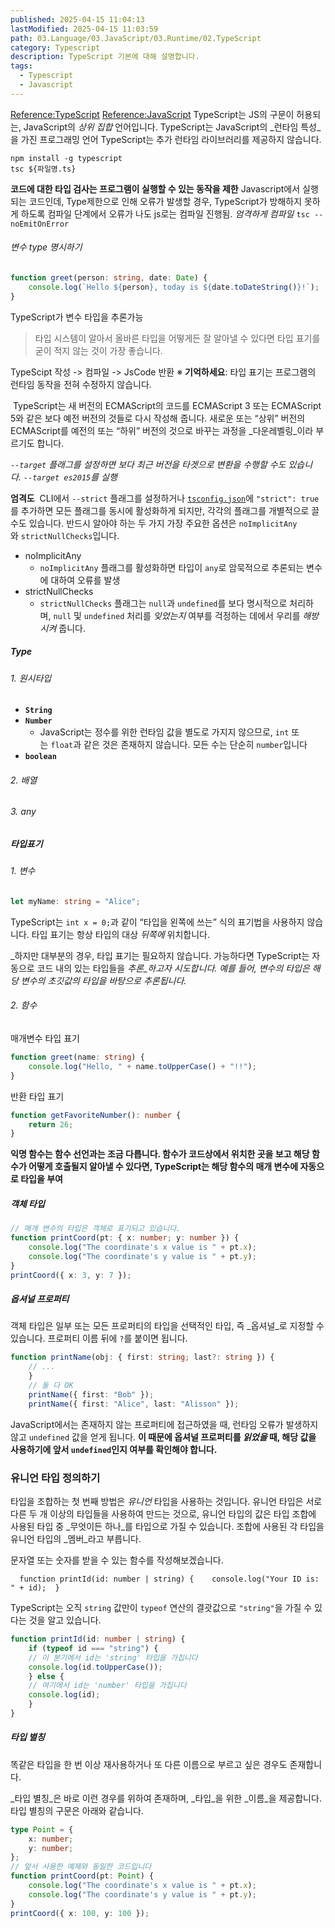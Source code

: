 ```yaml
---
published: 2025-04-15 11:04:13
lastModified: 2025-04-15 11:03:59
path: 03.Language/03.JavaScript/03.Runtime/02.TypeScript
category: Typescript
description: TypeScript 기본에 대해 설명합니다.
tags:
  - Typescript
  - Javascript
---
```

[Reference:TypeScript](https://www.typescriptlang.org/ko/docs/handbook/intro.html)
[Reference:JavaScript](https://developer.mozilla.org/ko/docs/Web/JavaScript/Guide)
TypeScript는 JS의 구문이 허용되는, JavaScript의 _상위 집합_ 언어입니다.
TypeScript는 JavaScript의 _런타임 특성_을 가진 프로그래밍 언어
TypeScript는 추가 런타임 라이브러리를 제공하지 않습니다.
```shell
npm install -g typescript
tsc ${파일명.ts}
```

**코드에 대한 타입 검사는 프로그램이 실행할 수 있는 동작을 제한**
Javascript에서 실행되는 코드인데, Type제한으로 인해 오류가 발생할 경우, TypeScript가 방해하지 못하게 하도록 컴파일 단계에서 오류가 나도 js로는 컴파일 진행됨.
*엄격하게 컴파일* `tsc --noEmitOnError`

###### 변수 type 명시하기
```TypeScript
function greet(person: string, date: Date) {
	console.log(`Hello ${person}, today is ${date.toDateString()}!`);
}
```
TypeScript가 변수 타입을 추론가능 
> 타입 시스템이 알아서 올바른 타입을 어떻게든 잘 알아낼 수 있다면 타입 표기를 굳이 적지 않는 것이 가장 좋습니다.

TypeScipt 작성 -> 컴파일 -> JsCode 반환 
※ **기억하세요**: 타입 표기는 프로그램의 런타임 동작을 전혀 수정하지 않습니다.

 TypeScript는 새 버전의 ECMAScript의 코드를 ECMAScript 3 또는 ECMAScript 5와 같은 보다 예전 버전의 것들로 다시 작성해 줍니다. 새로운 또는 “상위” 버전의 ECMAScript를 예전의 또는 “하위” 버전의 것으로 바꾸는 과정을 _다운레벨링_이라 부르기도 합니다.

_`--target` 플래그를 설정하면 보다 최근 버전을 타겟으로 변환을 수행할 수도 있습니다. `--target es2015`를 실행_

**엄격도**
 CLI에서 `--strict` 플래그를 설정하거나 [`tsconfig.json`](https://www.typescriptlang.org/ko/docs/handbook/tsconfig-json.html)에 `"strict": true`를 추가하면 모든 플래그를 동시에 활성화하게 되지만, 각각의 플래그를 개별적으로 끌 수도 있습니다. 반드시 알아야 하는 두 가지 가장 주요한 옵션은 `noImplicitAny`와 `strictNullChecks`입니다.
- noImplicitAny
	- `noImplicitAny` 플래그를 활성화하면 타입이 `any`로 암묵적으로 추론되는 변수에 대하여 오류를 발생
- strictNullChecks
	- `strictNullChecks` 플래그는 `null`과 `undefined`를 보다 명시적으로 처리하며, `null` 및 `undefined` 처리를 _잊었는지_ 여부를 걱정하는 데에서 우리를 _해방시켜_ 줍니다.

##### Type
###### 1. 원시타입
- **`String`**
- **`Number`**
	- JavaScript는 정수를 위한 런타임 값을 별도로 가지지 않으므로, `int` 또는 `float`과 같은 것은 존재하지 않습니다. 모든 수는 단순히 `number`입니다
- **`boolean`**
###### 2. 배열
###### 3. any

##### 타입표기
###### 1. 변수
```TypeScript
let myName: string = "Alice";
```
TypeScript는 `int x = 0;`과 같이 “타입을 왼쪽에 쓰는” 식의 표기법을 사용하지 않습니다. 타입 표기는 항상 타입의 대상 _뒤쪽에_ 위치합니다.

_하지만 대부분의 경우, 타입 표기는 필요하지 않습니다. 가능하다면 TypeScript는 자동으로 코드 내의 있는 타입들을 _추론_하고자 시도합니다. 예를 들어, 변수의 타입은 해당 변수의 초깃값의 타입을 바탕으로 추론됩니다._

###### 2. 함수
매개변수 타입 표기
```TypeScript
function greet(name: string) {
	console.log("Hello, " + name.toUpperCase() + "!!");
}
```
반환 타입 표기
```TypeScript
function getFavoriteNumber(): number {
	return 26;
}
```

**익명 함수는 함수 선언과는 조금 다릅니다. 함수가 코드상에서 위치한 곳을 보고 해당 함수가 어떻게 호출될지 알아낼 수 있다면, TypeScript는 해당 함수의 매개 변수에 자동으로 타입을 부여**

##### 객체 타입
```TypeScript
// 매개 변수의 타입은 객체로 표기되고 있습니다.
function printCoord(pt: { x: number; y: number }) {
	console.log("The coordinate's x value is " + pt.x);
	console.log("The coordinate's y value is " + pt.y);
}
printCoord({ x: 3, y: 7 });
```

##### 옵셔널 프로퍼티
객체 타입은 일부 또는 모든 프로퍼티의 타입을 선택적인 타입, 즉 _옵셔널_로 지정할 수 있습니다. 프로퍼티 이름 뒤에 `?`를 붙이면 됩니다.

```TypeScript
function printName(obj: { first: string; last?: string }) {
	// ...  
	}  
	// 둘 다 OK  
	printName({ first: "Bob" });  
	printName({ first: "Alice", last: "Alisson" });   
```
JavaScript에서는 존재하지 않는 프로퍼티에 접근하였을 때, 런타임 오류가 발생하지 않고 `undefined` 값을 얻게 됩니다. **이 때문에 옵셔널 프로퍼티를 _읽었을_ 때, 해당 값을 사용하기에 앞서 `undefined`인지 여부를 확인해야 합니다.**

### 유니언 타입 정의하기

타입을 조합하는 첫 번째 방법은 _유니언_ 타입을 사용하는 것입니다. 유니언 타입은 서로 다른 두 개 이상의 타입들을 사용하여 만드는 것으로, 유니언 타입의 값은 타입 조합에 사용된 타입 중 _무엇이든 하나_를 타입으로 가질 수 있습니다. 조합에 사용된 각 타입을 유니언 타입의 _멤버_라고 부릅니다.

문자열 또는 숫자를 받을 수 있는 함수를 작성해보겠습니다.

`   function printId(id: number | string) {    console.log("Your ID is: " + id);  }   `

TypeScript는 오직 `string` 값만이 `typeof` 연산의 결괏값으로 `"string"`을 가질 수 있다는 것을 알고 있습니다.
```TypeScript
function printId(id: number | string) {
	if (typeof id === "string") {
	// 이 분기에서 id는 'string' 타입을 가집니다
	console.log(id.toUpperCase());
	} else {
	// 여기에서 id는 'number' 타입을 가집니다
	console.log(id);
	}
}
```

##### 타입 별칭
똑같은 타입을 한 번 이상 재사용하거나 또 다른 이름으로 부르고 싶은 경우도 존재합니다.

_타입 별칭_은 바로 이런 경우를 위하여 존재하며, _타입_을 위한 _이름_을 제공합니다. 타입 별칭의 구문은 아래와 같습니다.
```TypeScript
type Point = {
	x: number;
	y: number;
};
// 앞서 사용한 예제와 동일한 코드입니다
function printCoord(pt: Point) {
	console.log("The coordinate's x value is " + pt.x);
	console.log("The coordinate's y value is " + pt.y);
}
printCoord({ x: 100, y: 100 });
```

